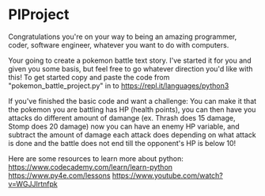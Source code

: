 # PIProject

Congratulations you're on your way to being an amazing programmer, coder, software engineer, whatever you want to do with computers.

Your going to create a pokemon battle text story. I've started it for you and given you some basis, but feel free to go whatever direction you'd like with this!
To get started copy and paste the code from "pokemon_battle_project.py" in to https://repl.it/languages/python3


If you've finished the basic code and want a challenge:
You can make it that the pokemon you are battling has HP (health points), 
you can then have you attacks do different amount of damange (ex. Thrash does 15 damage, Stomp does 20 damage)
now you can have an enemy HP variable, and subtract the amount of damage each attack does depending on what attack is done
and the battle does not end till the opponent's HP is below 10!


Here are some resources to learn more about python:
https://www.codecademy.com/learn/learn-python
https://www.py4e.com/lessons
https://www.youtube.com/watch?v=WGJJIrtnfpk

